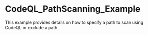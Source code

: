 # CodeQL_PathScanning_Example
This example provides details on how to specify a path to scan using CodeQL or exclude a path. 
